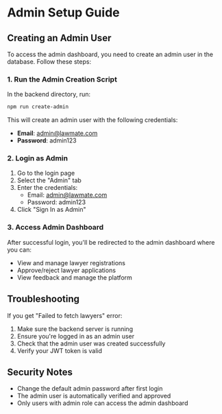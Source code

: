 # Admin Setup Guide

## Creating an Admin User

To access the admin dashboard, you need to create an admin user in the database. Follow these steps:

### 1. Run the Admin Creation Script

In the backend directory, run:

```bash
npm run create-admin
```

This will create an admin user with the following credentials:
- **Email**: admin@lawmate.com
- **Password**: admin123

### 2. Login as Admin

1. Go to the login page
2. Select the "Admin" tab
3. Enter the credentials:
   - Email: admin@lawmate.com
   - Password: admin123
4. Click "Sign In as Admin"

### 3. Access Admin Dashboard

After successful login, you'll be redirected to the admin dashboard where you can:
- View and manage lawyer registrations
- Approve/reject lawyer applications
- View feedback and manage the platform

## Troubleshooting

If you get "Failed to fetch lawyers" error:

1. Make sure the backend server is running
2. Ensure you're logged in as an admin user
3. Check that the admin user was created successfully
4. Verify your JWT token is valid

## Security Notes

- Change the default admin password after first login
- The admin user is automatically verified and approved
- Only users with admin role can access the admin dashboard 